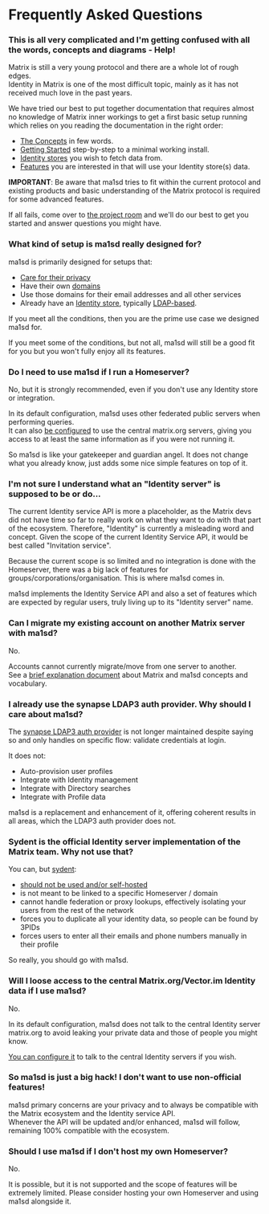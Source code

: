 # Frequently Asked Questions
### This is all very complicated and I'm getting confused with all the words, concepts and diagrams - Help!
Matrix is still a very young protocol and there are a whole lot of rough edges.  
Identity in Matrix is one of the most difficult topic, mainly as it has not received much love in the past years.

We have tried our best to put together documentation that requires almost no knowledge of Matrix inner workings to get a
first basic setup running which relies on you reading the documentation in the right order:
- [The Concepts](concepts.md) in few words.
- [Getting Started](getting-started.md) step-by-step to a minimal working install.
- [Identity stores](stores/README.md) you wish to fetch data from.
- [Features](features) you are interested in that will use your Identity store(s) data.

**IMPORTANT**: Be aware that ma1sd tries to fit within the current protocol and existing products and basic understanding
of the Matrix protocol is required for some advanced features.

If all fails, come over to [the project room](https://matrix.to/#/#ma1sd:ru-matrix.org) and we'll do our best to get you
started and answer questions you might have.

### What kind of setup is ma1sd really designed for?
ma1sd is primarily designed for setups that:
- [Care for their privacy](https://github.com/kamax-matrix/ma1sd/wiki/ma1sd-and-your-privacy)
- Have their own [domains](https://en.wikipedia.org/wiki/Domain_name)
- Use those domains for their email addresses and all other services
- Already have an [Identity store](stores/README.md), typically [LDAP-based](stores/ldap.md).

If you meet all the conditions, then you are the prime use case we designed ma1sd for. 

If you meet some of the conditions, but not all, ma1sd will still be a good fit for you but you won't fully enjoy all its
features.

### Do I need to use ma1sd if I run a Homeserver?
No, but it is strongly recommended, even if you don't use any Identity store or integration.

In its default configuration, ma1sd uses other federated public servers when performing queries.  
It can also [be configured](features/identity.md#lookups) to use the central matrix.org servers, giving you access to at
least the same information as if you were not running it.

So ma1sd is like your gatekeeper and guardian angel. It does not change what you already know, just adds some nice
simple features on top of it.

### I'm not sure I understand what an "Identity server" is supposed to be or do...
The current Identity service API is more a placeholder, as the Matrix devs did not have time so far to really work on
what they want to do with that part of the ecosystem. Therefore, "Identity" is currently a misleading word and concept.
Given the scope of the current Identity Service API, it would be best called "Invitation service".

Because the current scope is so limited and no integration is done with the Homeserver, there was a big lack of features
for groups/corporations/organisation. This is where ma1sd comes in.

ma1sd implements the Identity Service API and also a set of features which are expected by regular users, truly living
up to its "Identity server" name.

### Can I migrate my existing account on another Matrix server with ma1sd?
No.

Accounts cannot currently migrate/move from one server to another.  
See a [brief explanation document](concepts.md) about Matrix and ma1sd concepts and vocabulary.

### I already use the synapse LDAP3 auth provider. Why should I care about ma1sd?
The [synapse LDAP3 auth provider](https://github.com/matrix-org/matrix-synapse-ldap3) is not longer maintained despite
saying so and only handles on specific flow: validate credentials at login.

It does not:
- Auto-provision user profiles
- Integrate with Identity management
- Integrate with Directory searches
- Integrate with Profile data

ma1sd is a replacement and enhancement of it, offering coherent results in all areas, which the LDAP3 auth provider
does not.

### Sydent is the official Identity server implementation of the Matrix team. Why not use that?
You can, but [sydent](https://github.com/matrix-org/sydent):
- [should not be used and/or self-hosted](https://github.com/matrix-org/sydent/issues/22)
- is not meant to be linked to a specific Homeserver / domain
- cannot handle federation or proxy lookups, effectively isolating your users from the rest of the network
- forces you to duplicate all your identity data, so people can be found by 3PIDs
- forces users to enter all their emails and phone numbers manually in their profile

So really, you should go with ma1sd.

### Will I loose access to the central Matrix.org/Vector.im Identity data if I use ma1sd?
No.

In its default configuration, ma1sd does not talk to the central Identity server matrix.org to avoid leaking your private
data and those of people you might know.

[You can configure it](features/identity.md#lookups) to talk to the central Identity servers if you wish.

### So ma1sd is just a big hack! I don't want to use non-official features!
ma1sd primary concerns are your privacy and to always be compatible with the Matrix ecosystem and the Identity service API.  
Whenever the API will be updated and/or enhanced, ma1sd will follow, remaining 100% compatible with the ecosystem.

### Should I use ma1sd if I don't host my own Homeserver?
No.

It is possible, but it is not supported and the scope of features will be extremely limited.
Please consider hosting your own Homeserver and using ma1sd alongside it.
